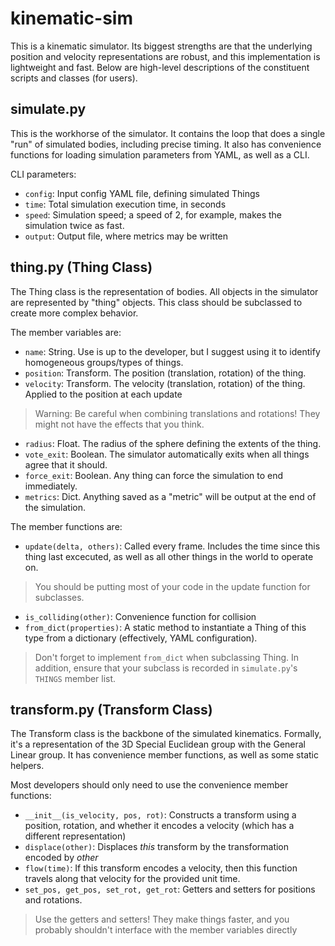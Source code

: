 # kinematic-sim

This is a kinematic simulator. Its biggest strengths are that the underlying
position and velocity representations are robust, and this implementation is
lightweight and fast. Below are high-level descriptions of the constituent
scripts and classes (for users).

## simulate.py
This is the workhorse of the simulator. It contains the loop that does a single
"run" of simulated bodies, including precise timing. It also has convenience
functions for loading simulation parameters from YAML, as well as a CLI.

CLI parameters:
- `config`: Input config YAML file, defining simulated Things
- `time`: Total simulation execution time, in seconds
- `speed`: Simulation speed; a speed of 2, for example, makes the simulation
twice as fast.
- `output`: Output file, where metrics may be written

## thing.py (Thing Class)
The Thing class is the representation of bodies. All objects in the simulator
are represented by "thing" objects. This class should be subclassed to create
more complex behavior.

The member variables are:
- `name`: String. Use is up to the developer, but I suggest using it to identify
homogeneous groups/types of things.
- `position`: Transform. The position (translation, rotation) of the thing.
- `velocity`: Transform. The velocity (translation, rotation) of the thing.
Applied to the position at each update
> Warning: Be careful when combining translations and rotations! They might not
have the effects that you think.
- `radius`: Float. The radius of the sphere defining the extents of the thing.
- `vote_exit`: Boolean. The simulator automatically exits when all things agree
that it should.
- `force_exit`: Boolean. Any thing can force the simulation to end immediately.
- `metrics`: Dict. Anything saved as a "metric" will be output at the end of
the simulation.

The member functions are:
- `update(delta, others)`: Called every frame. Includes the time since this
thing last excecuted, as well as all other things in the world to operate on.
> You should be putting most of your code in the update function for subclasses.
- `is_colliding(other)`: Convenience function for collision 
- `from_dict(properties)`: A static method to instantiate a Thing of this type
from a dictionary (effectively, YAML configuration).
> Don't forget to implement `from_dict` when subclassing Thing. In addition,
ensure that your subclass is recorded in `simulate.py`'s `THINGS` member list.

## transform.py (Transform Class)
The Transform class is the backbone of the simulated kinematics. Formally, it's
a representation of the 3D Special Euclidean group with the General Linear
group. It has convenience member functions, as well as some static helpers.

Most developers should only need to use the convenience member functions:
- `__init__(is_velocity, pos, rot)`: Constructs a transform using a position,
rotation, and whether it encodes a velocity (which has a different
representation)
- `displace(other)`: Displaces _this_ transform by the transformation encoded by
_other_
- `flow(time)`: If this transform encodes a velocity, then this function travels
along that velocity for the provided unit time.
- `set_pos, get_pos, set_rot, get_rot`: Getters and setters for positions and
rotations.
> Use the getters and setters! They make things faster, and you probably
shouldn't interface with the member variables directly